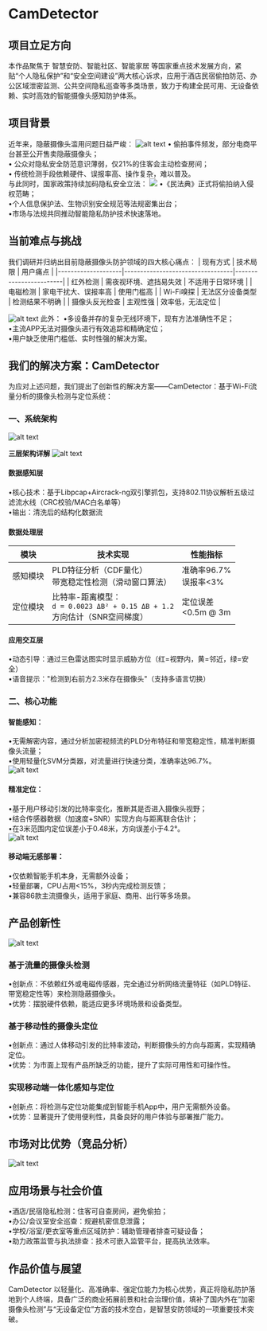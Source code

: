# CamDetector

## 项目立足方向
本作品聚焦于 智慧安防、智能社区、智能家居 等国家重点技术发展方向，紧贴“个人隐私保护”和“安全空间建设”两大核心诉求，应用于酒店民宿偷拍防范、办公区域泄密监测、公共空间隐私巡查等多类场景，致力于构建全民可用、无设备依赖、实时高效的智能摄像头感知防护体系。

## 项目背景
近年来，隐蔽摄像头滥用问题日益严峻：
![alt text](image-3.png)
• 偷拍事件频发，部分电商平台甚至公开售卖隐蔽摄像头；  
• 公众对隐私安全防范意识薄弱，仅21%的住客会主动检查房间；  
• 传统检测手段依赖硬件、误报率高、操作复杂，难以普及。  
与此同时，国家政策持续加码隐私安全立法：
![](image-4.png)
•《民法典》正式将偷拍纳入侵权范畴；  
•个人信息保护法、生物识别安全规范等法规密集出台；  
•市场与法规共同推动智能隐私防护技术快速落地。  

## 当前难点与挑战
我们调研并归纳出目前隐蔽摄像头防护领域的四大核心痛点：
| 现有方式           | 技术局限                         | 用户痛点               |
|--------------------|----------------------------------|------------------------|
| 红外检测           | 需夜视环境、遮挡易失效           | 不适用于日常环境       |
| 电磁检测           | 家电干扰大、误报率高             | 使用门槛高             |
| Wi-Fi嗅探          | 无法区分设备类型                 | 检测结果不明确         |
| 摄像头反光检查     | 主观性强                         | 效率低，无法定位       |

![alt text](image-5.png)
此外：
•多设备并存的复杂无线环境下，现有方法准确性不足；  
•主流APP无法对摄像头进行有效追踪和精确定位；  
•用户缺乏使用门槛低、实时性强的解决方案。  

## 我们的解决方案：CamDetector
为应对上述问题，我们提出了创新性的解决方案——CamDetector：基于Wi-Fi流量分析的摄像头检测与定位系统：

### 一、系统架构
![alt text](image-6.png)

**三层架构详解**
![alt text](image-7.png)

#### 数据感知层
•核心技术：基于Libpcap+Aircrack-ng双引擎抓包，支持802.11协议解析五级过滤流水线（CRC校验/MAC白名单等）  
•输出：清洗后的结构化数据流  

#### 数据处理层
| 模块     | 技术实现                                                   | 性能指标              |
|----------|------------------------------------------------------------|-----------------------|
| 感知模块 | PLD特征分析（CDF量化）<br>带宽稳定性检测（滑动窗口算法） | 准确率96.7%<br>误报率<3% |
| 定位模块 | 比特率-距离模型：<br>`d = 0.0023 ΔB² + 0.15 ΔB + 1.2`<br>方向估计（SNR空间梯度） | 定位误差<br><0.5m @ 3m |

#### 应用交互层
•动态引导：通过三色雷达图实时显示威胁方位（红=视野内，黄=邻近，绿=安全）  
•语音提示："检测到右前方2.3米存在摄像头"（支持多语言切换）  

### 二、核心功能
#### 智能感知：
•无需解密内容，通过分析加密视频流的PLD分布特征和带宽稳定性，精准判断摄像头流量；  
•使用轻量化SVM分类器，对流量进行快速分类，准确率达96.7%。  
![alt text](image-8.png)

#### 精准定位：
•基于用户移动引发的比特率变化，推断其是否进入摄像头视野；  
•结合传感器数据（加速度+SNR）实现方向与距离联合估计；  
•在3米范围内定位误差小于0.48米，方向误差小于4.2°。  
![alt text](image-9.png)

#### 移动端无感部署：
•仅依赖智能手机本身，无需额外设备；  
•轻量部署，CPU占用<15%，3秒内完成检测反馈；  
•兼容86款主流摄像头，适用于家庭、商用、出行等多场景。  

## 产品创新性
![alt text](image-10.png)
### 基于流量的摄像头检测
•创新点：不依赖红外或电磁传感器，完全通过分析网络流量特征（如PLD特征、带宽稳定性等）来检测隐蔽摄像头。  
•优势：摆脱硬件依赖，能适应更多环境场景和设备类型。  
### 基于移动性的摄像头定位
•创新点：通过人体移动引发的比特率波动，判断摄像头的方向与距离，实现精确定位。  
•优势：为市面上现有产品所缺乏的功能，提升了实际可用性和可操作性。  
### 实现移动端一体化感知与定位
•创新点：将检测与定位功能集成到智能手机App中，用户无需额外设备。  
•优势：显著提升了使用便利性，具备良好的用户体验与部署推广能力。  

## 市场对比优势（竞品分析）
![alt text](image-11.png)

## 应用场景与社会价值
•酒店/民宿隐私检测：住客可自查房间，避免偷拍；  
•办公/会议室安全巡查：规避机密信息泄露；  
•学校/浴室/更衣室等重点区域防护：辅助管理者排查可疑设备；  
•助力政策监管与执法排查：技术可嵌入监管平台，提高执法效率。  

## 作品价值与展望
CamDetector 以轻量化、高准确率、强定位能力为核心优势，真正将隐私防护落地到个人终端，具备广泛的商业拓展前景和社会治理价值，填补了国内外在“加密摄像头检测”与“无设备定位”方面的技术空白，是智慧安防领域的一项重要技术突破。


